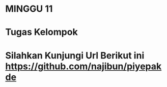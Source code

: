 # MINGGU 11 
# Tugas Kelompok  
# Silahkan Kunjungi Url Berikut ini https://github.com/najibun/piyepakde  